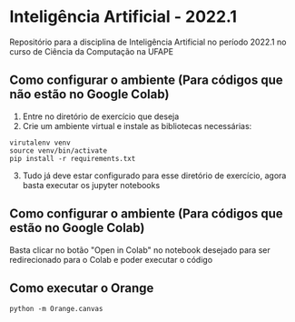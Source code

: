# Inteligência Artificial - 2022.1

Repositório para a disciplina de Inteligência Artificial no período 2022.1 no curso de Ciência da Computação na UFAPE

## Como configurar o ambiente (Para códigos que não estão no Google Colab)

1. Entre no diretório de exercício que deseja
2. Crie um ambiente virtual e instale as bibliotecas necessárias:
```shell
virutalenv venv
source venv/bin/activate
pip install -r requirements.txt
```
3. Tudo já deve estar configurado para esse diretório de exercício, agora basta executar os jupyter notebooks

## Como configurar o ambiente (Para códigos que estão no Google Colab)

Basta clicar no botão "Open in Colab" no notebook desejado para ser redirecionado para o Colab e poder executar o código

## Como executar o Orange

```shell
python -m Orange.canvas
```
